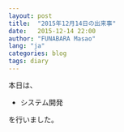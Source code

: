 ```yaml
---
layout: post
title:  "2015年12月14日の出来事"
date:   2015-12-14 22:00
author: "FUNABARA Masao"
lang: "ja"
categories: blog
tags: diary
---
```


本日は、

* システム開発

を行いました。
